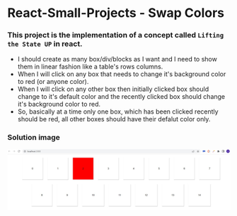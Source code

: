 # React-Small-Projects - Swap Colors

### This project is the implementation of a concept called `Lifting the State UP` in react.

- I should create as many box/div/blocks as I want and I need to show them in linear fashion like a table's rows columns.
- When I will click on any box that needs to change it's background color to red (or anyone color).
- When I will click on any other box then initially clicked box should change to it's default color and the recently clicked box should change it's background color to red.
- So, basically at a time only one box, which has been clicked recently should be red, all other boxes should have their defalut color only.

### Solution image

![Swapping Colors](./public/solution.JPG)
